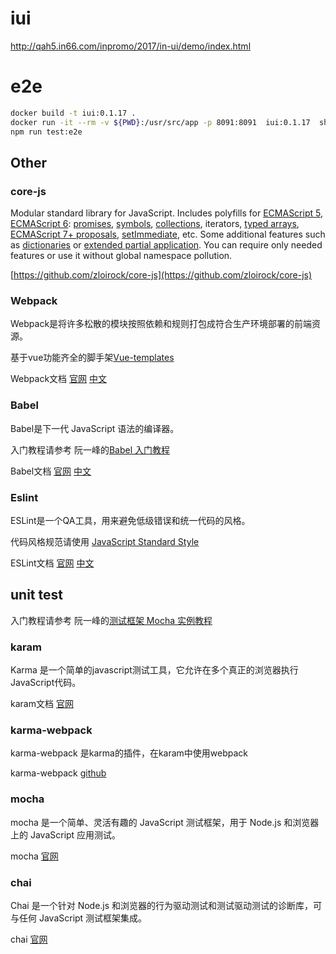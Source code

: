 # iui
http://qah5.in66.com/inpromo/2017/in-ui/demo/index.html


# e2e

```bash
docker build -t iui:0.1.17 .
docker run -it --rm -v ${PWD}:/usr/src/app -p 8091:8091  iui:0.1.17  sh
npm run test:e2e
```

## Other

### core-js

Modular standard library for JavaScript. Includes polyfills for [ECMAScript 5](https://github.com/zloirock/core-js/blob/master/README.md#ecmascript-5), [ECMAScript 6](https://github.com/zloirock/core-js/blob/master/README.md#ecmascript-6): [promises](https://github.com/zloirock/core-js/blob/master/README.md#ecmascript-6-promise), [symbols](https://github.com/zloirock/core-js/blob/master/README.md#ecmascript-6-symbol), [collections](https://github.com/zloirock/core-js/blob/master/README.md#ecmascript-6-collections), iterators, [typed arrays](https://github.com/zloirock/core-js/blob/master/README.md#ecmascript-6-typed-arrays), [ECMAScript 7+ proposals](https://github.com/zloirock/core-js/blob/master/README.md#ecmascript-7-proposals), [setImmediate](https://github.com/zloirock/core-js/blob/master/README.md#setimmediate), etc. Some additional features such as [dictionaries](https://github.com/zloirock/core-js/blob/master/README.md#dict) or [extended partial application](https://github.com/zloirock/core-js/blob/master/README.md#partial-application). You can require only needed features or use it without global namespace pollution.


[https://github.com/zloirock/core-js](https://github.com/zloirock/core-js)

### Webpack

Webpack是将许多松散的模块按照依赖和规则打包成符合生产环境部署的前端资源。

基于vue功能齐全的脚手架[Vue-templates](https://github.com/vuejs-templates/webpack)

Webpack文档 [官网](https://webpack.js.org/) [中文](http://webpackdoc.com/)

### Babel

Babel是下一代 JavaScript 语法的编译器。

入门教程请参考 阮一峰的[Babel 入门教程](http://www.ruanyifeng.com/blog/2016/01/babel.html)

Babel文档 [官网](http://babeljs.io/) [中文](http://babeljs.cn/)

### Eslint

ESLint是一个QA工具，用来避免低级错误和统一代码的风格。

代码风格规范请使用 [JavaScript Standard Style](https://github.com/feross/standard)

ESLint文档 [官网](http://eslint.org/) [中文](https://github.com/Jocs/ESLint_docs)


## unit test

入门教程请参考 阮一峰的[测试框架 Mocha 实例教程](http://www.ruanyifeng.com/blog/2015/12/a-mocha-tutorial-of-examples.html)

### karam

Karma 是一个简单的javascript测试工具，它允许在多个真正的浏览器执行JavaScript代码。

karam文档 [官网](http://karma-runner.github.io/1.0/index.html)

### karma-webpack

karma-webpack 是karma的插件，在karam中使用webpack

karma-webpack [github](https://github.com/webpack/karma-webpack)

### mocha

mocha 是一个简单、灵活有趣的 JavaScript 测试框架，用于 Node.js 和浏览器上的 JavaScript 应用测试。

mocha [官网](https://mochajs.org/)

### chai

Chai 是一个针对 Node.js 和浏览器的行为驱动测试和测试驱动测试的诊断库，可与任何 JavaScript 测试框架集成。

chai [官网](http://chaijs.com/)